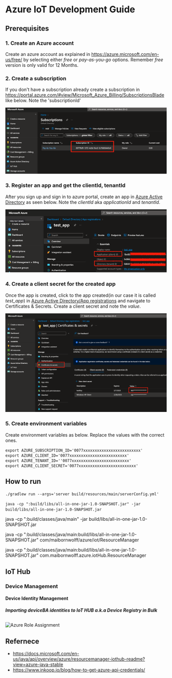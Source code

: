 # Azure IoT Development Guide

## Prerequisites
### 1. Create an Azure account 

Create an azure account as explained in https://azure.microsoft.com/en-us/free/ by selecting either *free* or *pay-as-you-go* options.
Remember *free* version is only valid for 12 Months.

### 2. Create a subscription
If you don't have a subscription already create a subscription in https://portal.azure.com/#view/Microsoft_Azure_Billing/SubscriptionsBlade like below. Note the 'subscriptionId'

![](docs/azure_SubscriptionId.png)


### 3. Register an app and get the clientId, tenantId
After you sign up and sign in to azure portal, create an app in [Azure Active Directory](https://portal.azure.com/#view/Microsoft_AAD_IAM/ActiveDirectoryMenuBlade/~/RegisteredApps) as seen below. Note the *clientId* aka *applicationId* and *tenantId*.

![](docs/azure_ClientIdTenantId.png)

### 4. Create a client secret for the created app
Once the app is created, click to the app created(in our case it is called *test_app*) in [Azure Active Directory/App registrations](https://portal.azure.com/#view/Microsoft_AAD_IAM/ActiveDirectoryMenuBlade/~/RegisteredApps) and navigate to Certificates & Secrets. Create a client secret and note the *value*.

![](docs/azure_ClientSecret.png)


### 5. Create environment variables
Create environment variables as below. Replace the values with the correct ones.

````
export AZURE_SUBSCRIPTION_ID='0077xxxxxxxxxxxxxxxxxxxxxxxxx'
export AZURE_CLIENT_ID='0077xxxxxxxxxxxxxxxxxxxxxxxxx'
export AZURE_TENANT_ID=''0077xxxxxxxxxxxxxxxxxxxxxxxxx'
export AZURE_CLIENT_SECRET='0077xxxxxxxxxxxxxxxxxxxxxxxxx'
````



## How to run
`./gradlew run --args='server build/resources/main/serverConfig.yml'`

`java -cp ":build/libs/all-in-one-jar-1.0-SNAPSHOT.jar" -jar build/libs/all-in-one-jar-1.0-SNAPSHOT.jar`

java -cp ":build/classes/java/main" -jar build/libs/all-in-one-jar-1.0-SNAPSHOT.jar

java -cp ":build/classes/java/main:build/libs/all-in-one-jar-1.0-SNAPSHOT.jar" com/maibornwolff/azure/iot/ResourceManager

java -cp ":build/classes/java/main:build/libs/all-in-one-jar-1.0-SNAPSHOT.jar" com.maibornwolff.azure.iotHub.ResourceManager



## IoT Hub

### Device Management

#### Device Identity Management

##### Importing deviceBA identities to IoT HUB a.k.a Device Registry in Bulk




##
![Azure Role Assignment](https://docs.microsoft.com/en-us/azure/includes/role-based-access-control/media/scope-levels.png)



## Refernece
- https://docs.microsoft.com/en-us/java/api/overview/azure/resourcemanager-iothub-readme?view=azure-java-stable
- https://www.inkoop.io/blog/how-to-get-azure-api-credentials/